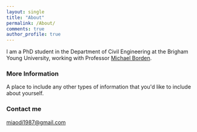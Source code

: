```yaml
---
layout: single
title: "About"
permalink: /About/
comments: true
author_profile: true
---
```



I am a PhD student in the Department of Civil Engineering at the Brigham Young University, working with Professor [Michael Borden](https://ceen.et.byu.edu/content/michael-j-borden).

### More Information

A place to include any other types of information that you'd like to include about yourself.

### Contact me

[miaodi1987@gmail.com](mailto:miaodi1987@gmail.com)